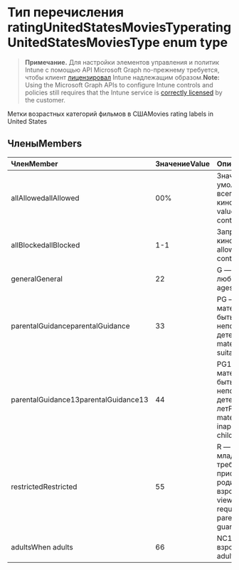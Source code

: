 # <a name="ratingunitedstatesmoviestype-enum-type"></a><span data-ttu-id="496e6-101">Тип перечисления ratingUnitedStatesMoviesType</span><span class="sxs-lookup"><span data-stu-id="496e6-101">ratingUnitedStatesMoviesType enum type</span></span>

> <span data-ttu-id="496e6-102">**Примечание.** Для настройки элементов управления и политик Intune с помощью API Microsoft Graph по-прежнему требуется, чтобы клиент [лицензировал](https://go.microsoft.com/fwlink/?linkid=839381) Intune надлежащим образом.</span><span class="sxs-lookup"><span data-stu-id="496e6-102">**Note:** Using the Microsoft Graph APIs to configure Intune controls and policies still requires that the Intune service is [correctly licensed](https://go.microsoft.com/fwlink/?linkid=839381) by the customer.</span></span>

<span data-ttu-id="496e6-103">Метки возрастных категорий фильмов в США</span><span class="sxs-lookup"><span data-stu-id="496e6-103">Movies rating labels in United States</span></span>
## <a name="members"></a><span data-ttu-id="496e6-104">Члены</span><span class="sxs-lookup"><span data-stu-id="496e6-104">Members</span></span>
|<span data-ttu-id="496e6-105">Член</span><span class="sxs-lookup"><span data-stu-id="496e6-105">Member</span></span>|<span data-ttu-id="496e6-106">Значение</span><span class="sxs-lookup"><span data-stu-id="496e6-106">Value</span></span>|<span data-ttu-id="496e6-107">Описание</span><span class="sxs-lookup"><span data-stu-id="496e6-107">Description</span></span>|
|:---|:---|:---|
|<span data-ttu-id="496e6-108">allAllowed</span><span class="sxs-lookup"><span data-stu-id="496e6-108">allAllowed</span></span>|<span data-ttu-id="496e6-109">0</span><span class="sxs-lookup"><span data-stu-id="496e6-109">0%</span></span>|<span data-ttu-id="496e6-110">Значение по умолчанию, допуск всего киноконтента</span><span class="sxs-lookup"><span data-stu-id="496e6-110">Default value, allow all movies content</span></span>|
|<span data-ttu-id="496e6-111">allBlocked</span><span class="sxs-lookup"><span data-stu-id="496e6-111">allBlocked</span></span>|<span data-ttu-id="496e6-112">1</span><span class="sxs-lookup"><span data-stu-id="496e6-112">-1</span></span>|<span data-ttu-id="496e6-113">Запрет любого киноконтента</span><span class="sxs-lookup"><span data-stu-id="496e6-113">Do not allow any movies content</span></span>|
|<span data-ttu-id="496e6-114">general</span><span class="sxs-lookup"><span data-stu-id="496e6-114">General</span></span>|<span data-ttu-id="496e6-115">2</span><span class="sxs-lookup"><span data-stu-id="496e6-115">2</span></span>|<span data-ttu-id="496e6-116">G — подходит для любого возраста</span><span class="sxs-lookup"><span data-stu-id="496e6-116">G, all ages admitted</span></span>|
|<span data-ttu-id="496e6-117">parentalGuidance</span><span class="sxs-lookup"><span data-stu-id="496e6-117">parentalGuidance</span></span>|<span data-ttu-id="496e6-118">3</span><span class="sxs-lookup"><span data-stu-id="496e6-118">3</span></span>|<span data-ttu-id="496e6-119">PG — некоторые материалы могут быть неподходящими для детей</span><span class="sxs-lookup"><span data-stu-id="496e6-119">PG, some material may not be suitable for children</span></span>|
|<span data-ttu-id="496e6-120">parentalGuidance13</span><span class="sxs-lookup"><span data-stu-id="496e6-120">parentalGuidance13</span></span>|<span data-ttu-id="496e6-121">4</span><span class="sxs-lookup"><span data-stu-id="496e6-121">4</span></span>|<span data-ttu-id="496e6-122">PG13 — некоторые материалы могут быть неподходящими для детей младше 13 лет</span><span class="sxs-lookup"><span data-stu-id="496e6-122">PG13, some material may be inappropriate for children under 13</span></span>|
|<span data-ttu-id="496e6-123">restricted</span><span class="sxs-lookup"><span data-stu-id="496e6-123">Restricted</span></span>|<span data-ttu-id="496e6-124">5</span><span class="sxs-lookup"><span data-stu-id="496e6-124">5</span></span>|<span data-ttu-id="496e6-125">R — для зрителей младше 17 лет требуется присутствие родителей или взрослого опекуна</span><span class="sxs-lookup"><span data-stu-id="496e6-125">R, viewers under 17 require accompanying parent or adult guardian</span></span>|
|<span data-ttu-id="496e6-126">adults</span><span class="sxs-lookup"><span data-stu-id="496e6-126">When adults</span></span>|<span data-ttu-id="496e6-127">6</span><span class="sxs-lookup"><span data-stu-id="496e6-127">6</span></span>|<span data-ttu-id="496e6-128">NC17 — только для взрослых</span><span class="sxs-lookup"><span data-stu-id="496e6-128">NC17, adults only</span></span>|








